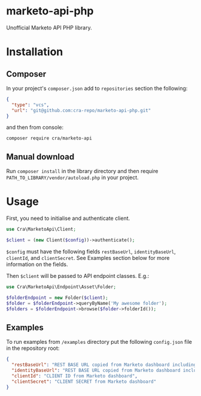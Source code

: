 # marketo-api-php
Unofficial Marketo API PHP library.

# Installation

## Composer

In your project's `composer.json` add to `repositories` section the following:

```json
{
  "type": "vcs",
  "url": "git@github.com:cra-repo/marketo-api-php.git"
}
```

and then from console:

```
composer require cra/marketo-api
```

## Manual download

Run `composer install` in the library directory and then require `PATH_TO_LIBRARY/vendor/autoload.php` in your project.

# Usage

First, you need to initialise and authenticate client.

```php
use Cra\MarketoApi\Client;

$client = (new Client($config))->authenticate();
```

`$config` must have the following fields `restBaseUrl`, `identityBaseUrl`, `clientId`, and `clientSecret`.
See Examples section below for more information on the fields.

Then `$client` will be passed to API endpoint classes. E.g.:

```php
use Cra\MarketoApi\Endpoint\Asset\Folder;

$folderEndpoint = new Folder($client);
$folder = $folderEndpoint->queryByName('My awesome folder');
$folders = $folderEndpoint->browse($folder->folderId());
```

## Examples

To run examples from `/examples` directory put the following `config.json` file in the repository root:

```json
{
  "restBaseUrl": "REST BASE URL copied from Marketo dashboard including /rest",
  "identityBaseUrl": "REST BASE URL copied from Marketo dashboard including /identity",
  "clientId": "CLIENT ID from Marketo dashboard",
  "clientSecret": "CLIENT SECRET from Marketo dashboard"
}
```

